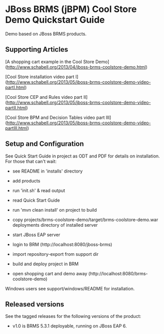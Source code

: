 JBoss BRMS (jBPM) Cool Store Demo Quickstart Guide
============================================================

Demo based on JBoss BRMS products.


Supporting Articles
-------------------

[A shopping cart example in the Cool Store Demo] (http://www.schabell.org/2013/04/jboss-brms-coolstore-demo.html)

[Cool Store installation video part I] (http://www.schabell.org/2013/05/jboss-brms-coolstore-demo-video-partI.html)

[Cool Store CEP and Rules video part II] (http://www.schabell.org/2013/05/jboss-brms-coolstore-demo-video-partII.html)

[Cool Store BPM and Decision Tables video part III] (http://www.schabell.org/2013/05/jboss-brms-coolstore-demo-video-partIII.html)


Setup and Configuration
-----------------------

See Quick Start Guide in project as ODT and PDF for details on installation. For those that can't wait:

- see README in 'installs' directory

- add products 

- run 'init.sh' & read output

- read Quick Start Guide

- run 'mvn clean install' on project to build

- copy projects/brms-coolstore-demo/target/brms-coolstore-demo.war deployments directory of installed server

- start JBoss EAP server

- login to BRM (http://localhost:8080/jboss-brms)

- import repository-export from support dir

- build and deploy project in BRM

- open shopping cart and demo away (http://localhost:8080/brms-coolstore-demo)

Windows users see support/windows/README for installation.


Released versions
-----------------

See the tagged releases for the following versions of the product:

- v1.0 is BRMS 5.3.1 deployable, running on JBoss EAP 6.

